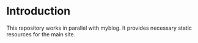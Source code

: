 # Introduction
This repository works in parallel with myblog. It provides necessary static resources for the main site.
